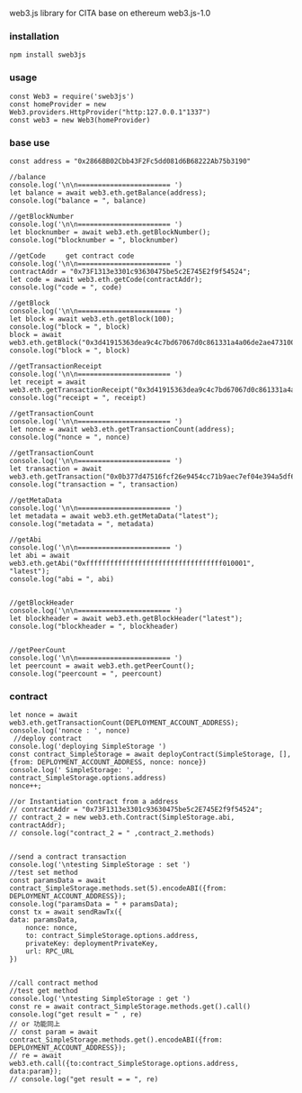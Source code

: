    web3.js library for CITA base on ethereum web3.js-1.0 

 ### installation
    npm install sweb3js

 ### usage
    const Web3 = require('sweb3js')
    const homeProvider = new Web3.providers.HttpProvider("http:127.0.0.1"1337")
    const web3 = new Web3(homeProvider)


### base use
    const address = "0x2866BB02Cbb43F2Fc5dd081d6B68222Ab75b3190"

    //balance
    console.log('\n\n======================= ')
    let balance = await web3.eth.getBalance(address);
    console.log("balance = ", balance)

    //getBlockNumber
    console.log('\n\n======================= ')
    let blocknumber = await web3.eth.getBlockNumber();
    console.log("blocknumber = ", blocknumber)

    //getCode     get contract code
    console.log('\n\n======================= ')
    contractAddr = "0x73F1313e3301c93630475be5c2E745E2f9f54524";
    let code = await web3.eth.getCode(contractAddr);
    console.log("code = ", code)

    //getBlock
    console.log('\n\n======================= ')
    let block = await web3.eth.getBlock(100);
    console.log("block = ", block)
    block = await web3.eth.getBlock("0x3d41915363dea9c4c7bd67067d0c861331a4a06de2ae4731000fcf61d9dca4b9");
    console.log("block = ", block)

    //getTransactionReceipt
    console.log('\n\n======================= ')
    let receipt = await web3.eth.getTransactionReceipt("0x3d41915363dea9c4c7bd67067d0c861331a4a06de2ae4731000fcf61d9dca4b9");
    console.log("receipt = ", receipt)

    //getTransactionCount
    console.log('\n\n======================= ')
    let nonce = await web3.eth.getTransactionCount(address);
    console.log("nonce = ", nonce)

    //getTransactionCount
    console.log('\n\n======================= ')
    let transaction = await web3.eth.getTransaction("0x0b377d47516fcf26e9454cc71b9aec7ef04e394a5df6c8aee542870e62489728");
    console.log("transaction = ", transaction)

    //getMetaData
    console.log('\n\n======================= ')
    let metadata = await web3.eth.getMetaData("latest");
    console.log("metadata = ", metadata)

    //getAbi
    console.log('\n\n======================= ')
    let abi = await web3.eth.getAbi("0xffffffffffffffffffffffffffffffffff010001", "latest");
    console.log("abi = ", abi)


    //getBlockHeader
    console.log('\n\n======================= ')
    let blockheader = await web3.eth.getBlockHeader("latest");
    console.log("blockheader = ", blockheader)


    //getPeerCount
    console.log('\n\n======================= ')
    let peercount = await web3.eth.getPeerCount();
    console.log("peercount = ", peercount)

### contract

    let nonce = await web3.eth.getTransactionCount(DEPLOYMENT_ACCOUNT_ADDRESS);
    console.log('nonce : ', nonce)
     //deploy contract
    console.log('deploying SimpleStorage ')
    const contract_SimpleStorage = await deployContract(SimpleStorage, [], {from: DEPLOYMENT_ACCOUNT_ADDRESS, nonce: nonce})
    console.log(' SimpleStorage: ', contract_SimpleStorage.options.address)
    nonce++;

    //or Instantiation contract from a address
    // contractAddr = "0x73F1313e3301c93630475be5c2E745E2f9f54524";
    // contract_2 = new web3.eth.Contract(SimpleStorage.abi, contractAddr);
    // console.log("contract_2 = " ,contract_2.methods)


    //send a contract transaction
    console.log('\ntesting SimpleStorage : set ')
    //test set method
    const paramsData = await contract_SimpleStorage.methods.set(5).encodeABI({from: DEPLOYMENT_ACCOUNT_ADDRESS});
    console.log("paramsData = " + paramsData);
    const tx = await sendRawTx({
    data: paramsData,
        nonce: nonce,
        to: contract_SimpleStorage.options.address,
        privateKey: deploymentPrivateKey,
        url: RPC_URL
    })


    //call contract method
    //test get method
    console.log('\ntesting SimpleStorage : get ')
    const re = await contract_SimpleStorage.methods.get().call()
    console.log("get result = " , re)
    // or 功能同上
    // const param = await contract_SimpleStorage.methods.get().encodeABI({from: DEPLOYMENT_ACCOUNT_ADDRESS});
    // re = await web3.eth.call({to:contract_SimpleStorage.options.address, data:param});
    // console.log("get result = = ", re)

